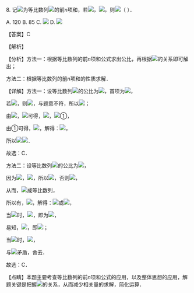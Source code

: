 8\.
记![](media/image1.wmf)为等比数列![](media/image2.wmf)的前*n*项和，若![](media/image3.wmf)，![](media/image4.wmf)，则![](media/image5.wmf)（
）．

A. 120 B. 85 C. ![](media/image6.wmf) D. ![](media/image7.wmf)

【答案】C

【解析】

【分析】方法一：根据等比数列的前*n*项和公式求出公比，再根据![](media/image8.wmf)的关系即可解出；

方法二：根据等比数列的前*n*项和的性质求解．

【详解】方法一：设等比数列![](media/image2.wmf)的公比为![](media/image9.wmf)，首项为![](media/image10.wmf)，

若![](media/image11.wmf)，则![](media/image12.wmf)，与题意不符，所以![](media/image13.wmf)；

由![](media/image3.wmf)，![](media/image4.wmf)可得，![](media/image14.wmf)，![](media/image15.wmf)①，

由①可得，![](media/image16.wmf)，解得：![](media/image17.wmf)，

所以![](media/image5.wmf)![](media/image18.wmf)．

故选：C．

方法二：设等比数列![](media/image2.wmf)的公比为![](media/image9.wmf)，

因为![](media/image3.wmf)，![](media/image4.wmf)，所以![](media/image19.wmf)，否则![](media/image20.wmf)，

从而，![](media/image21.wmf)成等比数列，

所以有，![](media/image22.wmf)，解得：![](media/image23.wmf)或![](media/image24.wmf)，

当![](media/image23.wmf)时，![](media/image21.wmf)，即为![](media/image25.wmf)，

易知，![](media/image26.wmf)，即![](media/image27.wmf)；

当![](media/image24.wmf)时，![](media/image28.wmf)，

与![](media/image3.wmf)矛盾，舍去．

故选：C．

【点睛】本题主要考查等比数列的前*n*项和公式的应用，以及整体思想的应用，解题关键是把握![](media/image8.wmf)的关系，从而减少相关量的求解，简化运算．
